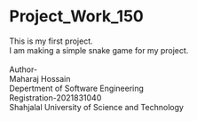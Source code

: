 # Project_Work_150
This is my first project.</br>
I am making a simple snake game for my project.</br>
</br>
Author-</br>
Maharaj Hossain</br>
Depertment of Software Engineering</br>
Registration-2021831040</br>
Shahjalal University of Science and Technology
    
